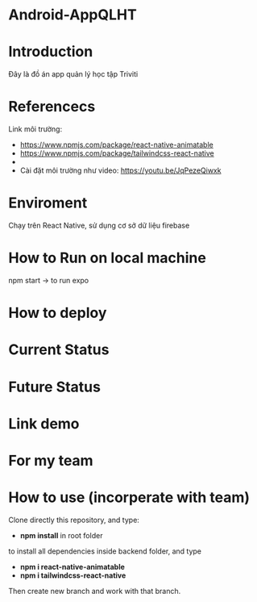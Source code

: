 # Android-AppQLHT
# Introduction
Đây là đồ án app quản lý học tập Triviti

# Referencecs
Link môi trường:
- https://www.npmjs.com/package/react-native-animatable
- https://www.npmjs.com/package/tailwindcss-react-native
- 
- Cài đặt môi trường như video:
https://youtu.be/JqPezeQiwxk

# Enviroment
Chạy trên React Native, sử dụng cơ sở dữ liệu firebase

# How to Run on local machine
npm start -> to run expo 

# How to deploy

# Current Status

# Future Status

# Link demo

# For my team

# How to use (incorperate with team)

Clone directly this repository, and type:

- **npm install** in root folder 

to install all dependencies inside backend folder, and type
- **npm i react-native-animatable**
- **npm i tailwindcss-react-native**

Then create new branch and work with that branch.
